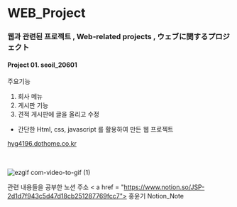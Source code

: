 # WEB_Project

### 웹과 관련된 프로젝트 , Web-related projects , ウェブに関するプロジェクト

#### Project 01. seoil_20601
주요기능
1. 회사 메뉴
2. 게시판 기능
3. 견적 게시판에 글을 올리고 수정

* 간단한 Html, css, javascript 를 활용하여 만든 웹 프로젝트

<a href="http://hyg4196.dothome.co.kr">hyg4196.dothome.co.kr</a>

<br></br>
![ezgif com-video-to-gif (1)](https://user-images.githubusercontent.com/71375213/101270343-66521700-37bb-11eb-81be-d8e9c6e742d6.gif)


관련 내용들을 공부한 노션 주소
< a href = "https://www.notion.so/JSP-2d1d7f943c5d47d18cb251287769fcc7"> 홍윤기 Notion_Note </a>




